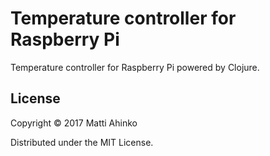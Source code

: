 # Temperature controller for Raspberry Pi

Temperature controller for Raspberry Pi powered by Clojure.

## License

Copyright © 2017 Matti Ahinko

Distributed under the MIT License.
